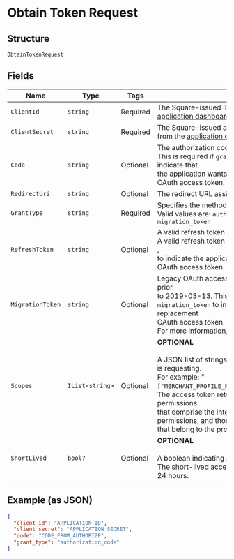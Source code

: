 
# Obtain Token Request

## Structure

`ObtainTokenRequest`

## Fields

| Name | Type | Tags | Description |
|  --- | --- | --- | --- |
| `ClientId` | `string` | Required | The Square-issued ID of your application, available from the<br>[application dashboard](https://connect.squareup.com/apps). |
| `ClientSecret` | `string` | Required | The Square-issued application secret for your application, available<br>from the [application dashboard](https://connect.squareup.com/apps). |
| `Code` | `string` | Optional | The authorization code to exchange.<br>This is required if `grant_type` is set to `authorization_code`, to indicate that<br>the application wants to exchange an authorization code for an OAuth access token. |
| `RedirectUri` | `string` | Optional | The redirect URL assigned in the [application dashboard](https://connect.squareup.com/apps). |
| `GrantType` | `string` | Required | Specifies the method to request an OAuth access token.<br>Valid values are: `authorization_code`, `refresh_token`, and `migration_token` |
| `RefreshToken` | `string` | Optional | A valid refresh token for generating a new OAuth access token.<br>A valid refresh token is required if `grant_type` is set to `refresh_token` ,<br>to indicate the application wants a replacement for an expired OAuth access token. |
| `MigrationToken` | `string` | Optional | Legacy OAuth access token obtained using a Connect API version prior<br>to 2019-03-13. This parameter is required if `grant_type` is set to<br>`migration_token` to indicate that the application wants to get a replacement<br>OAuth access token. The response also returns a refresh token.<br>For more information, see [Migrate to Using Refresh Tokens](https://developer.squareup.com/docs/authz/oauth/migration). |
| `Scopes` | `IList<string>` | Optional | __OPTIONAL__<br><br>A JSON list of strings representing the permissions the application is requesting.<br>For example: "`["MERCHANT_PROFILE_READ","PAYMENTS_READ","BANK_ACCOUNTS_READ"]`"<br>The access token returned in the response is granted the permissions<br>that comprise the intersection between the requested list of permissions, and those<br>that belong to the provided refresh token. |
| `ShortLived` | `bool?` | Optional | __OPTIONAL__<br><br>A boolean indicating a request for a short-lived access token.<br>The short-lived access token returned in the response will expire in 24 hours. |

## Example (as JSON)

```json
{
  "client_id": "APPLICATION_ID",
  "client_secret": "APPLICATION_SECRET",
  "code": "CODE_FROM_AUTHORIZE",
  "grant_type": "authorization_code"
}
```

